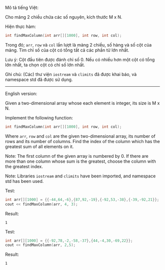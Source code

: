 Mô tả tiếng Việt:

Cho mảng 2 chiều chứa các số nguyên, kích thước M x N.

Hiện thực hàm:

```cpp
int findMaxColumn(int arr[][1000], int row, int col);
```
Trong đó; `arr`, `row` và `col` lần lượt là mảng 2 chiều, số hàng và số cột của mảng. Tìm chỉ số của cột có tổng tất cả các phần tử lớn nhất.

Lưu ý: Cột đầu tiên được đánh chỉ số 0. Nếu có nhiều hơn một cột có tổng lớn nhất, ta chọn cột có chỉ số lớn nhất.

Ghi chú: (Các) thư viện `iostream` và `climits` đã được khai báo, và namespace std đã được sử dụng.

---

English version:

Given a two-dimensional array whose each element is integer, its size is M x N.

Implement the following function:

```cpp
int findMaxColumn(int arr[][1000], int row, int col);
```
Where `arr`, `row` and `col` are the given two-dimensional array, its number of rows and its number of columns. Find the index of the column which has the greatest sum of all elements on it.

Note: The first column of the given array is numbered by 0. If there are more than one column whose sum is the greatest, choose the column with the greatest index.

Note: Libraries `iostream` and `climits` have been imported, and namespace std has been used.

Test:
```cpp
int arr[][1000] = {{-44,64,-6},{87,92,-19},{-92,53,-38},{-39,-92,21}};
cout << findMaxColumn(arr, 4, 3);
```
Result:
```
1
```

Test:
```cpp
int arr[][1000] = {{-92,78,-2,-58,-37},{44,-4,30,-69,22}};
cout << findMaxColumn(arr, 2,5);
```
Result:
```
1
```
